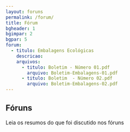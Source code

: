 ```yaml
---
layout: foruns
permalink: /forum/
title: Fórum
bgheader: 1
bgimpar: 2
bgpar: 5
forum:
  - titulo: Embalagens Ecológicas
    descricao: 
    arquivos:
      - titulo: Boletim - Número 01.pdf
        arquivo: Boletim-Embalagens-01.pdf
      - titulo: Boletim  - Número 02.pdf
        arquivo: Boletim-Embalagens-02.pdf       
---
```

## Fóruns

Leia os resumos do que foi discutido nos fóruns

